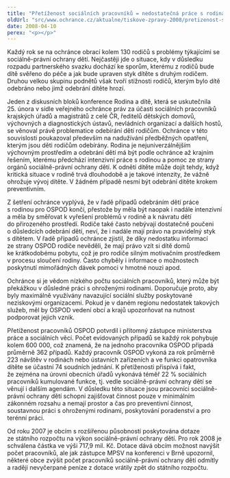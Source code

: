 ```yaml
---
title: "Přetíženost sociálních pracovníků = nedostatečná práce s rodinami"
oldUrl: "src/www.ochrance.cz/aktualne/tiskove-zpravy-2008/pretizenost-socialnich-pracovniku-nedostatecna-prace-s-rodinami"
date: 2008-04-10
perex: "<p></p>"
---
```


<!-- imported from the old website -->

<p class="Normln-web">Každý rok se na ochránce obrací kolem 130 rodičů s problémy týkajícími se sociálně-právní ochrany dětí. Nejčastěji jde o situace, kdy v důsledku rozpadu partnerského svazku dochází ke sporům, kterému z rodičů bude dítě svěřeno do péče a jak bude upraven styk dítěte s druhým rodičem. Druhou velkou skupinu podnětů však tvoří stížnosti rodičů, kterým bylo dítě odebráno nebo jimž odebrání dítěte hrozí.</p><p class="Normln-web">Jeden z diskusních bloků konference Rodina a dítě, která se uskutečnila 25. února v sídle veřejného ochránce práv za účasti sociálních pracovníků krajských úřadů a magistrátů z celé ČR, ředitelů dětských domovů, výchovných a diagnostických ústavů, nevládních organizací a dalších hostů, se věnoval právě problematice odebírání dětí rodičům. Ochránce v této souvislosti poukazoval především na nadužívání předběžných opatření, kterým jsou děti rodičům odebírány. Rodina je nejuniverzálnějším výchovným prostředím a odebrání dětí má být podle ochránce až krajním řešením, kterému předchází intenzivní práce s rodinou a pomoc ze strany orgánů sociálně-právní ochrany dětí. K odnětí dítěte může dojít tehdy, když kritická situace v rodině trvá dlouhodobě a je takové intenzity, že vážně ohrožuje vývoj dítěte. V žádném případě nesmí být odebrání dítěte krokem preventivním.</p><p class="Normln-web">Z šetření ochránce vyplývá, že v řadě případů odebráním dětí práce s rodinou pro OSPOD končí, přestože by měla být naopak i nadále intenzivní a měla by směřovat k vyřešení problémů v rodině a k návratu dětí do přirozeného prostředí. Rodiče také často nebývají dostatečně poučeni o důsledcích odebrání dětí, neví, že i nadále mají právo na pravidelný styk s dítětem. V řadě případů ochránce zjistil, že díky nedostatku informací ze strany OSPOD rodiče nevěděli, že mají právo vzít si dítě domů ke krátkodobému pobytu, což je pro rodiče silným motivačním prostředkem v procesu sloučení rodiny. Často chyběly i informace o možnostech poskytnutí mimořádných dávek pomoci v hmotné nouzi apod.</p><p class="Normln-web">Ochránce si je vědom nízkého počtu sociálních pracovníků, který může být překážkou v důsledné práci s ohroženými rodinami. Doporučuje proto, aby byly maximálně využívány navazující sociální služby poskytované neziskovými organizacemi. Pokud je v daném regionu nedostatek takových služeb, měl by OSPOD vedení obcí a krajů upozorňovat na nutnost podporovat jejich vznik.</p><p class="Normln-web">Přetíženost pracovníků OSPOD potvrdil i přítomný zástupce ministerstva práce a sociálních věcí. Počet evidovaných případů se každý rok pohybuje kolem 600 000, což znamená, že na jednoho pracovníka OSPOD připadá průměrně 362 případů. Každý pracovník OSPOD vykoná za rok průměrně 223 návštěv v rodinách nebo ústavních zařízeních a ve funkci opatrovníka dítěte se účastní 74 soudních jednání. K přetíženosti přispívá i fakt, že zejména na úrovni obecních úřadů vykonává téměř 22 % sociálních pracovníků kumulované funkce, tj. vedle sociálně-právní ochrany dětí se věnují i dalším agendám. V důsledku této situace jsou pracovníci sociálně-právní ochrany dětí schopni zajišťovat činnost pouze v minimálním zákonném rozsahu a nemají prostor a čas pro preventivní činnost, soustavnou práci s ohroženými rodinami, poskytování poradenství a pro terénní práci.</p><p class="Normln-web">Od roku 2007 je obcím s rozšířenou působností poskytována dotaze ze státního rozpočtu na výkon sociálně-právní ochrany dětí. Pro rok 2008 je schválena částka ve výši 717,9 mil. Kč. Dotace dává obcím možnost navýšit počet pracovníků, ale jak zástupce MPSV na konferenci v Brně upozornil, některé obce zvýšit počet pracovníků sociálně-právní ochrany dětí odmítly a raději nevyčerpané peníze z dotace vrátily zpět do státního rozpočtu.</p><p class="Normln"> </p><p class="Normln"> </p>
